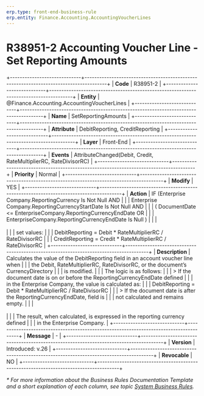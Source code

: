 ```yaml
---
erp.type: front-end-business-rule
erp.entity: Finance.Accounting.AccountingVoucherLines
---
```


# R38951-2 Accounting Voucher Line - Set Reporting Amounts
+-----------------------------+---------------------------------------------------------------------------------------+
| **Code**                    | R38951-2                                                                              |
+-----------------------------+---------------------------------------------------------------------------------------+
| **Entity**                  | @Finance.Accounting.AccountingVoucherLines                                            |
+-----------------------------+---------------------------------------------------------------------------------------+
| **Name**                    | SetReportingAmounts                                                                   |
+-----------------------------+---------------------------------------------------------------------------------------+
| **Attribute**               | DebitReporting, CreditReporting                                                       |
+-----------------------------+---------------------------------------------------------------------------------------+
| **Layer**                   | Front-End                                                                             |
+-----------------------------+---------------------------------------------------------------------------------------+
| **Events**                  | AttributeChanged(Debit, Credit, RateMultiplierRC, RateDivisorRC)                      |
+-----------------------------+---------------------------------------------------------------------------------------+
| **Priority**                | Normal                                                                                |
+-----------------------------+---------------------------------------------------------------------------------------+
| **Modify**                  | YES                                                                                   |
+-----------------------------+---------------------------------------------------------------------------------------+
| **Action**                  | IF (Enterprise Company.ReportingCurrency Is Not Null AND                              |
|                             |      Enterprise Company.ReportingCurrencyStartDate Is Not Null AND                    |
|                             |      ( DocumentDate <= EnterpriseCompany.ReportingCurrencyEndDate OR                  |
|                             |        EnterpriseCompany.ReportingCurrencyEndDate Is Null )                           |
|                             | <br><br>                                                                              |
|                             | set values:                                                                           |
|                             |         DebitReporting = Debit * RateMultiplierRC / RateDivisorRC                     |
|                             |         CreditReporting = Credit * RateMultiplierRC / RateDivisorRC                   |
+-----------------------------+---------------------------------------------------------------------------------------+
| **Description**             | Calculates the value of the DebitReporting field in an account voucher line when      |
|                             | the Debit, RateMultiplierRC, RateDivisorRC, or the document’s CurrencyDirectory       |
|                             | is modified.                                                                          |
|                             | The logic is as follows:                                                              |
|                             |    > If the document date is on or before the ReportingCurrencyEndDate defined        |
|                             |    in the Enterprise Company, the value is calculated as:                             |
|                             |         DebitReporting = Debit * RateMultiplierRC / RateDivisorRC                     |
|                             |    > If the document date is after the ReportingCurrencyEndDate, field is             |
|                             |     not calculated and remains empty.                                                 |
|                             | <br><br>                                                                              |
|                             | The result, when calculated, is expressed in the reporting currency defined           |
|                             | in the Enterprise Company.                                                            |
+-----------------------------+---------------------------------------------------------------------------------------+
| **Message**                 | \-                                                                                    |
+-----------------------------+---------------------------------------------------------------------------------------+
| **Version**                 | Introduced: v.26                                                                      |
+-----------------------------+---------------------------------------------------------------------------------------+
| **Revocable**               | NO                                                                                   |
+-----------------------------+---------------------------------------------------------------------------------------+

*\* For more information about the Business Rules Documentation Template and a short explanation of each column, see
topic [System Business Rules](../templates/template-description-system-business-rules.md).*

